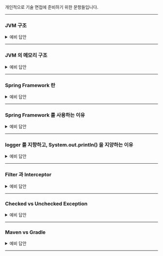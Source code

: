 개인적으로 기술 면접에 준비하기 위한 문항들입니다.

-----------------------

### JVM 구조

<details>
    <summary> 예비 답안 </summary>
    <br />

- `jvm` 은 자바 가상 머신입니다. 
    - 자바와 운영체제 사이에서 중개자 역할을 수행하며 자바가 운영체제에 구애받지 않고 프로그램을 실행할 수 있도록 도와줍니다.
- JVM 의 구조는 
    - JVM 내로 클래스 파일을 로드하고, 링크를 통해 배치하는 작업을 수행하는 모듈인 `Class Loader`
    - 클래스 로더를 통해 JVM 내의 Runtime Data Area 에 배치된 바이트 코드들을 명령어 단위로 실행하는 `Execution Engine`
    - 힙 메모리 영역에 생성된 객체들 중에서 참조되지 않은 객체들을 탐색 후, 제거하는 역할을 하는 `Garbage Collector`
    - JVM 의 메모리 영역으로, 자바 애플리케이션을 실행할 때 사용되는 데이터들을 적재하는 영역인 `Runtime Data Area`
    
</details>

-----------------------

### JVM 의 메모리 구조

<details>
    <summary> 예비 답안 </summary>
    <br />

- JVM 의 메모리 구조는 모든 쓰레드에서 공유되는 Method 영역과 Heap 영역, 나머지 영역인 PC Register, Stack, Native Method Stack 영역으로 구분할 수 있습니다.

    - `Method 영역` → 모든 스레드가 공유하는 영역으로, 클래스/인터페이스/메소드/필드/static 변수 등의 바이트 코드를 보관합니다.
    - `Heap 영역` → 모든 스레드가 공유하는 영역으로, new 키워드로 생성된 모든 객체와 배열이 저장되는 영역입니다. 또한 메소드 영역에 로드된 클래스만 생성이 가능하고 GC 가 참조되지 않는 메모리를 확인하고 제거하는 영역입니다.
    - `PC Register` → 스레드가 시작될 때 생성되며, 스레드가 어떤 부분을 무슨 명령어로 실행해야 할 지에 대한 기록을 하는 부분으로, JVM 명령의 주소를 가집니다.
    - `Stack` → 메서드 호출 시마다 각각의 스택 프레임이 생성됩니다. 그리고 메서드 안에서 사용되는 값들을 젖아하고 , 호출된 메서드의 매개변수, 지역변수, 리턴 값 및 연산 시 일어나는 값들을 임시로 저장하며 메서드 수행이 끝나면 프레임별로 됩니다.
    - `Native Method Stack` → 자바 외의 언어로 작성된 네이티브 코드를 위한 스택입니다.
    
</details>

-----------------------

### Spring Framework 란

<details>
    <summary> 예비 답안 </summary>
    <br />

- 자바 기반 애플리케이션 개발을 지원하는 오픈 소스 프레임워크 입니다.
- 엔터프라이즈급 애플리케이션을 개발하기 위한 모든 기능을 종합적으로 제공하는 경량화된 솔루션입니다.
    - 대규모 데이터 처리와 트랜잭션이 동시에 여러 사용자로부터 행해지는 매우 큰 규모의 환경을 매니징하는 엔터프라이즈 환경
- Spring Framework 는 경량 컨테이너로 자바 객체를 담고 직접 관리합니다.
    
</details>

-----------------------

### Spring Framework 를 사용하는 이유

<details>
    <summary> 예비 답안 </summary>
    <br />

- 생산성을 높이고 유지보수를 용이하게 할 수 있습니다. 
- 프로젝트를 여러 모듈로 나눠, 각 모듈이 독립적으로 개발/배포/테스트가 가능하게 할 수 있습니다.
    - 모듈화된 아키텍처를 구현할 수 있으며 Spring 은 다양한 기술과 통합이 가능합니다.
    - 필요에 따라 새 기능을 추가하거나 확장에 용이합니다.

- 특징
1. `IoC` → `객체 생성과 의존성 관리를 개발자가 아닌 프레임워크가 대신 처리하여 코드의 결합도를 낮추고 테스트를 용이하게 만든다.` 즉, 객체를 매번 new 로 생성하지 않고, 컨테이너가 필요 시 주입하기 때문에 코드의 복잡성을 줄이고, 개발자가 비즈니스 로직에만 집중할 수 있게 해줍니다.
2. `AOP` → 로깅, 트랜잭션 관리와 같은 횡단 관심사를 분리해 코드의 가독성과 재사용성을 높인다. 즉, 공통된 기능을 비즈니스 로직과 분리할 수 있다는 장점으로 유지보수에 용이하다.
3. `DI` → `의존성 주입, 클래스 간 결합도를 낮추고, 새로운 요구사항에 맞춰 변경해야 할 부분을 최소화 할 수 있습니다`. 특정 구현체가 변경 시 인터페이스를 통해 쉽게 교체가 가능합니다.
4. `데이터 접근 간소화` → JDBC, JPA 와 같은 데이터 접근 기술과의 통합을 제공하여 데이터 처리를 간단하게 만들어줍니다. 즉, 데이터베이스 작업에 필요한 반복적인 코드를 대폭 줄일 수 있습니다.
5. `모듈화된 설계` → Core, Data Access, Web, Security 등 다양한 모듈로 구성되어 필요에 따라 선택적으로 사용할 수 있다.
6. 유연한 설정 방식 → XML, Java Config, 어노테이션 기반 설정을 모두 지원한다. 즉, 설정 파일의 중앙화 때문에 환경 변화에 유연하게 대응이 가능합니다.
    
</details>

-----------------------

### logger 를 지향하고, System.out.println() 을 지양하는 이유

<details>
    <summary> 예비 답안 </summary>
    <br />

1. 성능 문제

    System.out.println(stdout) 은 Blocking I/O 로 동작하므로, 로그를 출력하는 동안 애플리케이션이 멈출 수 있습니다. 특히, 대량의 로그를 출력하는 경우 성능이 크게 저하됩니다. 예시로 stdout 을 다량 사용하면 GC 의 영향을 받아 애플리케이션 응답 속도가 느려질 수 있습니다.<br>
    또한, System.out 은 synchronized 메서드(Thread-safe)라서 여러 스레드가 동시에 로그를 출력할 경우 성능 병목이 발생할 수 있습니다.
    
    💡 Blocking I/O 는 입출력(I/O) 작업이 완료될 때까지 프로그램 실행이 멈추는 방식으로, 한 번에 하나의 작업만 수행되며 현재 작업이 끝나야만 다읍 작업이 시작될 수 있습니다.

    💡 Thread-safe 란, 여러 개의 스레드가 동시에 같은 자원에 접근해도 문제가 발생하지 않는 상태를 의미합니다. 즉, 여러 스레드가 동시에 실행해도 데이터가 손상되지 않습니다. 하지만 Thread-safe 를 위해 synchronized 키워드를 사용하므로 성능 병목(Bottleneck)이 발생합니다. 즉, 여러 스레드가 동시에 실행되면 한 스레드가 출력하는 동안 다른 스레드는 대기합니다.

2. 로그 관리 효율성 증가

    stdout 으로 출력하면 전체 로그를 출력해야 하므로 필요없는 로그까지 출력될 수 있습니다. 또한 stdout 은 서버를 재시작하면 로그가 사라지는 휘발성이기 때문에 log4j 를 사용하여 파일 또는 원격 서버로 저장이 가능합니다.
</details>

-----------------------

### Filter 과 Interceptor

<details>
    <summary> 예비 답안 </summary>
    <br />

`Filter` 는 HTTP 요청을 가로채어, 특정 작업을 수행할 수 있도록 하는 컴포넌트입니다. 주로 보안/로깅/데이터 처리/요청 수정 등 다양한 작업을 처리할 수 있습니다. Spring Filter 는 Java Servlet API 의 javax.servlet.Filter 인터페이스를 구현하며, Spring Boot 환경에서는 이를 더욱 간편하게 활용할 수 있습니다.

`Intercepter` 는 Spring 의 HandlerIntercepter 인터페이스를 구현하여 요청 전/후 및 완료 단계에서 처리 로직을 삽입할 수 있다.

특징|Filter|Intercepter
|---|---|----|
위치     | 서블릿 컨테이너 레벨에서 동작 | Spring 의 HandlerMapping 레벨에서 동작
적용 범위 | 모든 요청 및 응답 처리 가능 | 주로 Spring MVC 의 컨트롤러 요청/응답에 처리
기술 스택 | Servlet API 기반 | Spring AOP 기반
용도     | 요청/응답 가로채기,로깅, 보안 처리 등 | 컨트롤러 전/후 처리, 비즈니스 로직 전/후 처리

실제 요청 흐름

클라이언트 -> Filter -> DispatcherServlet -> Intercepter (preHandle) -> Controller -> Intercepter (postHandler) -> Intercepter (afterCompletion) 응답
</details>

-----------------------

### Checked vs Unchecked Exception 

<details>
    <summary> 예비 답안 </summary>
    <br />

`Checked Exception` 은 RuntimeException 을 상속하지 않는 클래스로, 컴파일 시점에 컴파일러에서 확인하는 예외입니다. 반드시 에러 처리를 해야 하는 특징(try/catch or throw) 을 가지고 있습니다.
ex )
    IOException: 파일 또는 네트워크 연결에서 읽기 또는 쓰기와 같은 입력/출력 작업과 관련된 오류
    SQLException: 데이터베이스 액세스 및 쿼리와 관련된 오류
    ClassNotFoundException: 동적으로 클래스 로드와 관련된 오류
    InterruptedException: 스레드 중단 및 동기화와 관련된 오류의 경우

`Unchecked Exception` 는 RuntimeException 을 상속하는 클래스로, 런타임 단계에서 확인이 가능하며 에러 처리를 강제하지 않습니다. 개발자가 예상치 못한 에러가 발생할 수 있기 때문에 예외처리를 강제하지 않는다는 의미입니다.

</details>

-----------------------

### Maven vs Gradle
<details>
    <summary> 예비 답안 </summary>
    <br />


|비교 항목|Maven|Gradle|
|---| ---- | ---- |
|빌드 스크립트|	XML (pom.xml) | Groovy/Kotlin (build.gradle)|
|빌드 속도|	느림 (단계별 실행) | 빠름 (태스크 단위 실행, 캐싱 지원)|
|의존성 관리|	선언적 방식 | 유연한 방식|
|사용 방식|	설정 기반 (Configuration) | 코드 기반 (Convention)|
|확장성|	플러그인 기반 | 커스텀 태스크 작성 가능|
|병렬 처리|	기본적으로 지원 X | 병렬 실행 가능|

    Maven 은 설정 중심이며, Gradle 은 코드 기반으로 속도가 빠르고 유연하다는 차이점이 있습니다.
    
</details>

-----------------------
